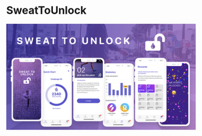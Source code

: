 # SweatToUnlock

![Promotional Image](https://github.com/Roberto2194/SweatToUnlock/blob/master/promotional_image.jpeg)

